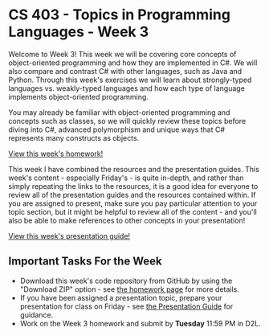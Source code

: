 # CS 403 - Topics in Programming Languages - Week 3

Welcome to Week 3! This week we will be covering core concepts of object-oriented programming and how they are implemented in C#. We will also compare and contrast C# with other languages, such as Java and Python. Through this week's exercises we will learn about strongly-typed languages vs. weakly-typed languages and how each type of language implements object-oriented programming.

You may already be familiar with object-oriented programming and concepts such as classes, so we will quickly review these topics before diving into C#, advanced polymorphism and unique ways that C# represents many constructs as objects.

[View this week's homework!](homework/README.md)

This week I have combined the resources and the presentation guides. This week's content - especially Friday's - is quite in-depth, and rather than simply repeating the links to the resources, it is a good idea for everyone to review all of the presentation guides and the resources contained within. If you are assigned to present, make sure you pay particular attention to your topic section, but it might be helpful to review all of the content - and you'll also be able to make references to other concepts in your presentation!

[View this week's presentation guide!](PRESENTATIONS.md)

## Important Tasks For the Week

* Download this week's code repository from GitHub by using the "Download ZIP" option - see [the homework page](homework/README.md) for more details.
* If you have been assigned a presentation topic, prepare your presentation for class on Friday - see [the Presentation Guide](https://mnsu.learn.minnstate.edu/d2l/le/content/6192136/viewContent/59970825/View) for guidance.
* Work on the Week 3 homework and submit by **Tuesday** 11:59 PM in D2L.
